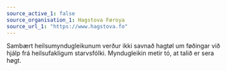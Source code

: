 ```yaml
---
source_active_1: false
source_organisation_1: Hagstova Føroya
source_url_1: "https://www.hagstova.fo"
---
```

Sambært heilsumyndugleikunum verður ikki savnað hagtøl um føðingar við hjálp frá heilsufakligum starvsfólki. Myndugleikin metir tó, at talið er sera høgt.
